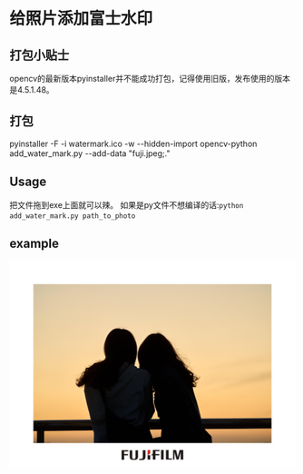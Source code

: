 # 给照片添加富士水印

## 打包小贴士
opencv的最新版本pyinstaller并不能成功打包，记得使用旧版，发布使用的版本是4.5.1.48。

## 打包
pyinstaller -F -i watermark.ico -w --hidden-import opencv-python add_water_mark.py --add-data "fuji.jpeg;."

## Usage
把文件拖到exe上面就可以辣。
如果是py文件不想编译的话:`python add_water_mark.py path_to_photo`

## example

![example](example.jpg)
